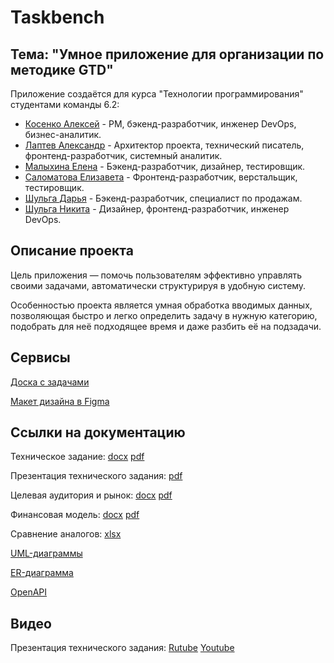 # Taskbench

## Тема: "Умное приложение для организации по методике GTD"

Приложение создаётся для курса "Технологии программирования" студентами команды 6.2:
 - [Косенко Алексей](https://github.com/imbeer)           - PM, бэкенд-разработчик, инженер DevOps, бизнес-аналитик.
 - [Лаптев Александр](https://github.com/AlexanderLaptev) - Архитектор проекта, технический писатель, фронтенд-разработчик, системный аналитик.
 - [Малыхина Елена](https://github.com/Soopcha)           - Бэкенд-разработчик, дизайнер, тестировщик.
 - [Саломатова Елизавета](https://github.com/heathlisss)  - Фронтенд-разработчик, верстальщик, тестировщик.
 - [Шульга Дарья](https://github.com/DDSam13)             - Бэкенд-разработчик, специалист по продажам.
 - [Шульга Никита](https://github.com/DwightTopik)        - Дизайнер, фронтенд-разработчик, инженер DevOps.

## Описание проекта
Цель приложения — помочь пользователям эффективно управлять своими задачами, автоматически структурируя в удобную систему.

Особенностью проекта является умная обработка вводимых данных, позволяющая быстро и легко определить задачу в нужную категорию, подобрать для неё подходящее время и даже разбить её на подзадачи.

## Сервисы

[Доска с задачами](https://github.com/users/AlexanderLaptev/projects/7/views/1?layout=board)

[Макет дизайна в Figma](https://www.figma.com/design/Wext8fQzsVZBAXFbF3HLTN/Workbench?node-id=20-2&t=1kTXWQMkqR80e3Zm-1)

## Ссылки на документацию

Техническое задание: [docx](https://github.com/AlexanderLaptev/Taskbench/blob/main/docs/%D0%A2%D0%B5%D1%85%D0%BD%D0%B8%D1%87%D0%B5%D1%81%D0%BA%D0%BE%D0%B5%20%D0%B7%D0%B0%D0%B4%D0%B0%D0%BD%D0%B8%D0%B5.docx) [pdf](https://github.com/AlexanderLaptev/Taskbench/blob/main/docs/%D0%A2%D0%B5%D1%85%D0%BD%D0%B8%D1%87%D0%B5%D1%81%D0%BA%D0%BE%D0%B5%20%D0%B7%D0%B0%D0%B4%D0%B0%D0%BD%D0%B8%D0%B5.pdf)

Презентация технического задания: [pdf](https://github.com/AlexanderLaptev/Taskbench/blob/main/docs/business%20model/%D0%9F%D1%80%D0%B5%D0%B7%D0%B5%D0%BD%D1%82%D0%B0%D1%86%D0%B8%D1%8F%20%D1%82%D0%B5%D1%85%D0%BD%D0%B8%D1%87%D0%B5%D1%81%D0%BA%D0%BE%D0%B3%D0%BE%20%D0%B7%D0%B0%D0%B4%D0%B0%D0%BD%D0%B8%D1%8F.pdf)

Целевая аудитория и рынок: [docx](https://github.com/AlexanderLaptev/Taskbench/blob/main/docs/business%20model/%D0%A6%D0%B5%D0%BB%D0%B5%D0%B2%D0%B0%D1%8F%20%D0%B0%D1%83%D0%B4%D0%B8%D1%82%D0%BE%D1%80%D0%B8%D1%8F%20%D0%B8%20%D1%80%D1%8B%D0%BD%D0%BE%D0%BA.docx) [pdf](https://github.com/AlexanderLaptev/Taskbench/blob/main/docs/business%20model/%D0%A6%D0%B5%D0%BB%D0%B5%D0%B2%D0%B0%D1%8F%20%D0%B0%D1%83%D0%B4%D0%B8%D1%82%D0%BE%D1%80%D0%B8%D1%8F%20%D0%B8%20%D1%80%D1%8B%D0%BD%D0%BE%D0%BA.pdf)

Финансовая модель: [docx](https://github.com/AlexanderLaptev/Taskbench/blob/main/docs/business%20model/%D0%A4%D0%B8%D0%BD%D0%B0%D0%BD%D1%81%D0%BE%D0%B2%D0%B0%D1%8F%20%D0%BC%D0%BE%D0%B4%D0%B5%D0%BB%D1%8C.docx) [pdf](https://github.com/AlexanderLaptev/Taskbench/blob/main/docs/business%20model/%D0%A4%D0%B8%D0%BD%D0%B0%D0%BD%D1%81%D0%BE%D0%B2%D0%B0%D1%8F%20%D0%BC%D0%BE%D0%B4%D0%B5%D0%BB%D1%8C.pdf)

Сравнение аналогов: [xlsx](https://github.com/AlexanderLaptev/Taskbench/blob/main/docs/business%20model/%D0%A1%D1%80%D0%B0%D0%B2%D0%BD%D0%B5%D0%BD%D0%B8%D0%B5%20%D0%B0%D0%BD%D0%B0%D0%BB%D0%BE%D0%B3%D0%BE%D0%B2.xlsx)

[UML-диаграммы](https://github.com/AlexanderLaptev/Taskbench/tree/main/docs/uml)

[ER-диаграмма](https://github.com/AlexanderLaptev/Taskbench/blob/main/docs/entity-relationship.png)

[OpenAPI](https://github.com/AlexanderLaptev/Taskbench/blob/main/docs/openapi.yaml)

## Видео
Презентация технического задания: [Rutube](https://rutube.ru/video/private/28b51d1e9849401dfcaa63298a0dcf9c/?r=wd&p=4zDlEhm9HK6rTGxWsY9P9A) [Youtube](https://youtu.be/Q_z2xZhO-a8)
